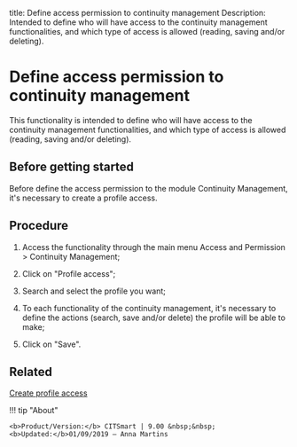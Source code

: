 title: Define access permission to continuity management
Description: Intended to define who will have access to the continuity management functionalities, and which type of access is allowed (reading, saving and/or deleting).
# Define access permission to continuity management

This functionality is intended to define who will have access to the continuity
management functionalities, and which type of access is allowed (reading, saving
and/or deleting).

Before getting started
--------------------------

Before define the access permission to the module Continuity Management, it's
necessary to create a profile access.

Procedure
-------------

1.  Access the functionality through the main menu Access and Permission \>
    Continuity Management;

2.  Click on "Profile access";

3.  Search and select the profile you want;

4.  To each functionality of the continuity management, it's necessary to define
    the actions (search, save and/or delete) the profile will be able to make;

5.  Click on "Save".

Related
-------

[Create profile access](/en-us/citsmart-platform-9/initial-settings/access-settings/profile/create-profile-access.html)

!!! tip "About"

    <b>Product/Version:</b> CITSmart | 9.00 &nbsp;&nbsp;
    <b>Updated:</b>01/09/2019 – Anna Martins
